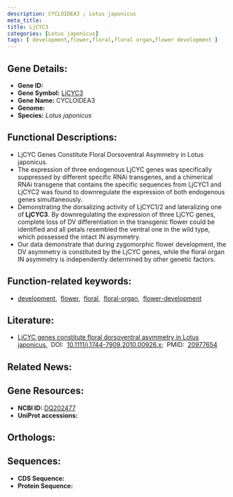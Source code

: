 ```yaml
---
description: CYCLOIDEA3 ; Lotus japonicus
meta_title:
title: LjCYC3
categories: [Lotus japonicus]
tags: [ development,flower,floral,floral organ,flower development ]
---
```


## Gene Details:
- **Gene ID:** []()
- **Gene Symbol:** <u>LjCYC3</u>
- **Gene Name:** CYCLOIDEA3
- **Genome:** []()
- **Species:** *Lotus japonicus*

## Functional Descriptions:
   - LjCYC Genes Constitute Floral Dorsoventral Asymmetry in Lotus japonicus.
   - The expression of three endogenous LjCYC genes was specifically suppressed by different specific RNAi transgenes, and a chimerical RNAi transgene that contains the specific sequences from LjCYC1 and LjCYC2 was found to downregulate the expression of both endogenous genes simultaneously.
   - Demonstrating the dorsalizing activity of LjCYC1/2 and lateralizing one of **LjCYC3**. By downregulating the expression of three LjCYC genes, complete loss of DV differentiation in the transgenic flower could be identified and all petals resembled the ventral one in the wild type, which possessed the intact IN asymmetry.
   - Our data demonstrate that during zygomorphic flower development, the DV asymmetry is constituted by the LjCYC genes, while the floral organ IN asymmetry is independently determined by other genetic factors.

## Function-related keywords:
   - [development](/tags/development/),&nbsp;&nbsp;[flower](/tags/flower/),&nbsp;&nbsp;[floral](/tags/floral/),&nbsp;&nbsp;[floral-organ](/tags/floral-organ/),&nbsp;&nbsp;[flower-development](/tags/flower-development/)

## Literature:
   - [LjCYC genes constitute floral dorsoventral asymmetry in Lotus japonicus.](https://doi.org/10.1111/j.1744-7909.2010.00926.x)&nbsp;&nbsp;DOI:&nbsp;&nbsp;[10.1111/j.1744-7909.2010.00926.x](https://doi.org/10.1111/j.1744-7909.2010.00926.x);&nbsp;&nbsp;PMID:&nbsp;&nbsp;[20977654](https://pubmed.ncbi.nlm.nih.gov/20977654/)

## Related News:

## Gene Resources:
- **NCBI ID:**  [DQ202477](https://www.ncbi.nlm.nih.gov/gene/?term=DQ202477)
- **UniProt accessions:**  [](https://www.uniprot.org/uniprotkb//entry)

## Orthologs:

## Sequences:
- **CDS Sequence:**
- **Protein Sequence:**
